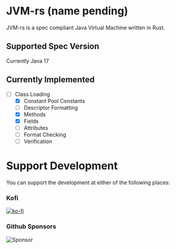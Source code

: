 # JVM-rs (name pending)

JVM-rs is a spec compliant Java Virtual Machine written in Rust.

## Supported Spec Version
Currently Java 17

## Currently Implemented
- [ ] Class Loading
    - [x] Constant Pool Constants
    - [ ] Descriptor Formatting
    - [x] Methods
    - [x] Fields
    - [ ] Attributes
    - [ ] Format Checking
    - [ ] Verification

# Support Development
You can support the development at either of the following places:

### Kofi
[![ko-fi](https://ko-fi.com/img/githubbutton_sm.svg)](https://ko-fi.com/sarahgreywolf)
### Github Sponsors
<a href="https://github.com/sponsors/SarahGreyWolf" style="text-decoration: none;">
    <img src="https://img.shields.io/badge/-Sponsor-grey?style=for-the-badge&logo=Github" alt="Sponsor">
</a>
